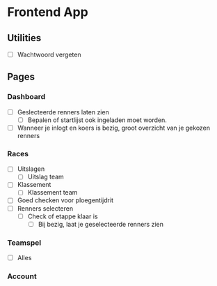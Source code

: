 <!-- TODO -->

# Frontend App

## Utilities

- [ ] Wachtwoord vergeten

## Pages

### Dashboard

- [ ] Geslecteerde renners laten zien
  - [ ] Bepalen of startlijst ook ingeladen moet worden.
- [ ] Wanneer je inlogt en koers is bezig, groot overzicht van je gekozen renners

### Races

- [ ] Uitslagen
  - [ ] Uitslag team

- [ ] Klassement
  - [ ] Klassement team

- [ ] Goed checken voor ploegentijdrit
- [ ] Renners selecteren
  - [ ] Check of etappe klaar is
    - [ ] Bij bezig, laat je geselecteerde renners zien

### Teamspel

- [ ] Alles

### Account
